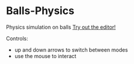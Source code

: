 # Balls-Physics
Physics simulation on balls
[Try out the editor!](https://akosseres.github.io/BallPhysics/test/)

Controls:
* up and down arrows to switch between modes
* use the mouse to interact
